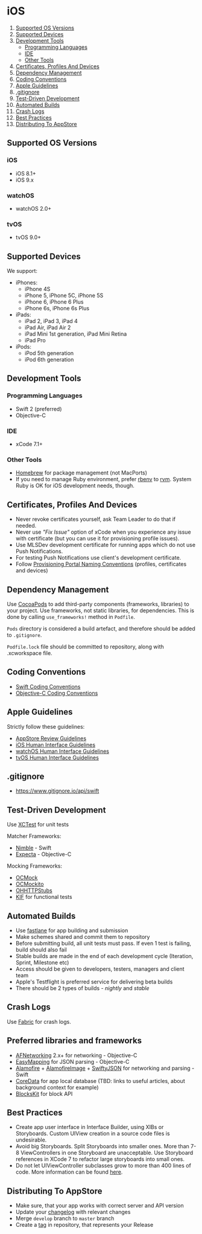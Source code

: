 # iOS

1. [Supported OS Versions](#supported-os-versions)
1. [Supported Devices](#supported-devices)
1. [Development Tools](#development-tools)
    * [Programming Languages](#programming-languages)
    * [IDE](#ide)
    * [Other Tools](#other-tools)
1. [Certificates, Profiles And Devices](#certificates-profiles-and-devices)
1. [Dependency Management](#dependency-management)
1. [Coding Conventions](#coding-conventions)
1. [Apple Guidelines](#apple-guidelines)
1. [.gitignore](#gitignore)
1. [Test-Driven Development](#test-driven-development)
1. [Automated Builds](#automated-builds)
1. [Crash Logs](#crash-logs)
1. [Best Practices](#best-practices)
1. [Distributing To AppStore](#distributing-to-appstore)

## Supported OS Versions

### iOS 

* iOS 8.1+
* iOS 9.x

### watchOS

* watchOS 2.0+

### tvOS

* tvOS 9.0+

## Supported Devices

We support:
* iPhones:
    * iPhone 4S
    * iPhone 5, iPhone 5C, iPhone 5S
    * iPhone 6, iPhone 6 Plus
    * iPhone 6s, iPhone 6s Plus
* iPads:
    * iPad 2, iPad 3, iPad 4
    * iPad Air, iPad Air 2
    * iPad Mini 1st generation, iPad Mini Retina
    * iPad Pro
* iPods:
    * iPod 5th generation
    * iPod 6th generation


## Development Tools

### Programming Languages

* Swift 2 (preferred)
* Objective-C

### IDE

* xCode 7.1+


### Other Tools

* [Homebrew](http://brew.sh/) for package management (not MacPorts)
* If you need to manage Ruby environment, prefer [rbenv](https://github.com/sstephenson/rbenv) to [rvm](http://rvm.io). System Ruby is OK for iOS development needs, though.



## Certificates, Profiles And Devices

* Never revoke certificates yourself, ask Team Leader to do that if needed.
* Never use _"Fix Issue"_ option of xCode when you experience any issue with certificate (but you can use it for provisioning profile issues).
* Use MLSDev development certificate for running apps which do not use Push Notifications.
* For testing Push Notifications use client's development certificate.
* Follow [Provisioning Portal Naming Conventions](/platform/ios/provisioning-portal-naming-conventions.md) (profiles, certificates and devices)


## Dependency Management

Use [CocoaPods](https://cocoapods.org) to add third-party components (frameworks, libraries) to your project. Use frameworks, not static libraries, for dependencies. This is done by calling `use_frameworks!` method in `Podfile`.

`Pods` directory is considered a build artefact, and therefore should be added to `.gitignore`.

`Podfile.lock` file should be committed to repository, along with .xcworkspace file.


## Coding Conventions

* [Swift Coding Conventions](/platform/ios/swift-coding-conventions.md)
* [Objective-C Coding Conventions](/platform/ios/objective-c-coding-conventions.md)


## Apple Guidelines

Strictly follow these guidelines:
* [AppStore Review Guidelines](https://developer.apple.com/app-store/review/guidelines)
* [iOS Human Interface Guidelines](https://developer.apple.com/library/ios/documentation/UserExperience/Conceptual/MobileHIG)
* [watchOS Human Interface Guidelines](https://developer.apple.com/watch/human-interface-guidelines/)
* [tvOS Human Interface Guidelines](https://developer.apple.com/tvos/human-interface-guidelines/)

## .gitignore

* https://www.gitignore.io/api/swift

## Test-Driven Development

Use [XCTest](https://developer.apple.com/library/ios/documentation/DeveloperTools/Conceptual/testing_with_xcode/chapters/01-introduction.html) for unit tests

Matcher Frameworks:
* [Nimble](https://github.com/Quick/Nimble) - Swift
* [Expecta](https://github.com/specta/expecta) - Objective-C

Mocking Frameworks:
* [OCMock](https://github.com/erikdoe/ocmock)
* [OCMockito](https://github.com/jonreid/OCMockito)
* [OHHTTPStubs](https://github.com/AliSoftware/OHHTTPStubs)
* [KIF](https://github.com/kif-framework/KIF) for functional tests


## Automated Builds

* Use [fastlane](https://github.com/KrauseFx/fastlane) for app building and submission
* Make schemes shared and commit them to repository
* Before submitting build, all unit tests must pass. If even 1 test is failing, build should also fail
* Stable builds are made in the end of each development cycle (Iteration, Sprint, Milestone etc)
* Access should be given to developers, testers, managers and client team
* Apple's Testflight is preferred service for delivering beta builds
* There should be 2 types of builds - _nightly_ and _stable_


## Crash Logs

Use [Fabric](https://www.fabric.io) for crash logs.


## Preferred libraries and frameworks

* [AFNetworking](https://github.com/AFNetworking/AFNetworking) 2.x+ for networking - Objective-C
* [EasyMapping](https://github.com/EasyMapping/EasyMapping) for JSON parsing - Objective-C
* [Alamofire](https://github.com/Alamofire/Alamofire) + [AlamofireImage](https://github.com/Alamofire/AlamofireImage) + [SwiftyJSON](https://github.com/SwiftyJSON/SwiftyJSON) for networking and parsing - Swift
* [CoreData](https://developer.apple.com/library/mac/documentation/Cocoa/Conceptual/CoreData) for app local database (TBD: links to useful articles, about background context for example)
* [BlocksKit](https://github.com/zwaldowski/BlocksKit) for block API


## Best Practices

* Create app user interface in Interface Builder, using XIBs or Storyboards. Custom UIView creation in a source code files is undesirable.
* Avoid big Storyboards. Split Storyboards into smaller ones. More than 7-8 ViewControllers in one Storyboard are unacceptable. Use Storyboard references in XCode 7 to refactor large storyboards into small ones.
* Do not let UIViewController subclasses grow to more than 400 lines of code. More information can be found [here]().


## Distributing To AppStore

* Make sure, that your app works with correct server and API version
* Update your [changelog](/common/git.md#changelog) with relevant changes
* Merge `develop` branch to `master` branch
* Create a [tag](/common/git.md#tags) in repository, that represents your Release

